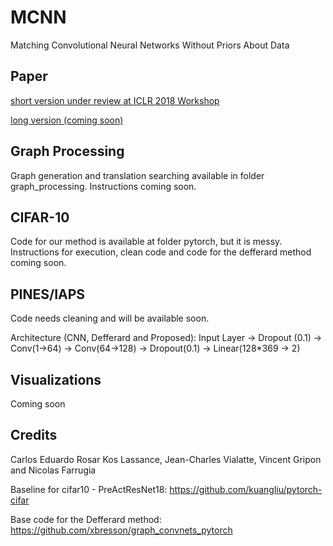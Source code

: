 # MCNN

Matching Convolutional Neural Networks Without Priors About Data

## Paper

[short version under review at ICLR 2018 Workshop](https://openreview.net/forum?id=SJ9e4HJPM)

[long version (coming soon)](https://)

## Graph Processing

Graph generation and translation searching available in folder graph_processing. Instructions coming soon.

## CIFAR-10

Code for our method is available at folder pytorch, but it is messy. Instructions for execution, clean code and code for the defferard method coming soon.

## PINES/IAPS

Code needs cleaning and will be available soon.

Architecture (CNN, Defferard and Proposed): Input Layer -> Dropout (0.1) -> Conv(1->64) -> Conv(64->128) -> Dropout(0.1) -> Linear(128*369 -> 2)

## Visualizations

Coming soon

## Credits

Carlos Eduardo Rosar Kos Lassance, Jean-Charles Vialatte, Vincent Gripon and Nicolas Farrugia

Baseline for cifar10 - PreActResNet18: https://github.com/kuangliu/pytorch-cifar

Base code for the Defferard method: https://github.com/xbresson/graph_convnets_pytorch 


